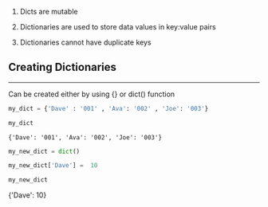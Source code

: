 
1. Dicts are mutable

2. Dictionaries are used to store data values in key:value pairs

3. Dictionaries cannot have duplicate keys


  

## Creating Dictionaries

---
Can be created either by using {} or dict() function

```python
my_dict = {'Dave' : '001' , 'Ava': '002' , 'Joe': '003'}

my_dict
```
`{'Dave': '001', 'Ava': '002', 'Joe': '003'}`


```python
my_new_dict = dict()

my_new_dict['Dave'] =  10

my_new_dict
```
{'Dave': 10}


